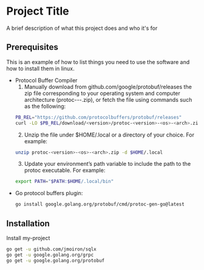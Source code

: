 
# Project Title

A brief description of what this project does and who it's for

## Prerequisites

This is an example of how to list things you need to use the software and how to install them in linux.

* Protocol Buffer Compiler
    1. Manually download from github.com/google/protobuf/releases the zip file corresponding to your operating system and computer architecture (protoc-<version>-<os>-<arch>.zip), or fetch the file using commands such as the following:
  ```sh
  PB_REL="https://github.com/protocolbuffers/protobuf/releases"
  curl -LO $PB_REL/download/<version>/protoc-<version>-<os>-<arch>.zip
  ```
    2. Unzip the file under $HOME/.local or a directory of your choice. For example:
  ```sh
  unzip protoc-<version>-<os>-<arch>.zip -d $HOME/.local
  ```
    3. Update your environment’s path variable to include the path to the protoc executable. For example:
  ```sh
  export PATH="$PATH:$HOME/.local/bin"
  ```
* Go protocol buffers plugin:
  ```sh
  go install google.golang.org/protobuf/cmd/protoc-gen-go@latest
  ```
## Installation

Install my-project

```bash
go get -u github.com/jmoiron/sqlx
go get -u google.golang.org/grpc
go get -u google.golang.org/protobuf
```
    